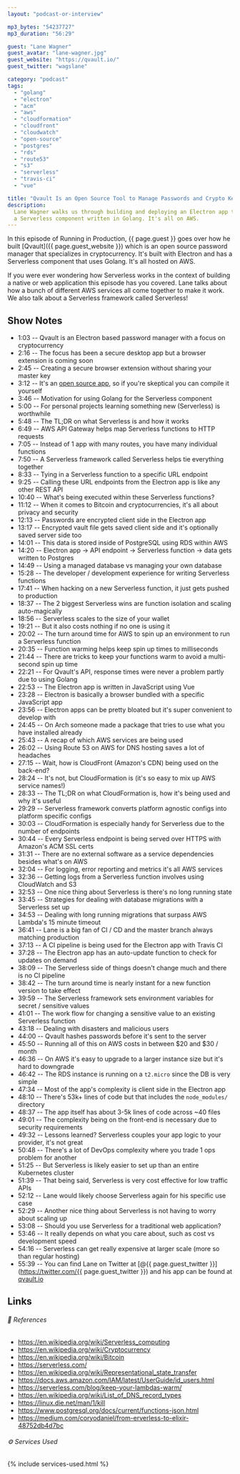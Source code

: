 ```yaml
---
layout: "podcast-or-interview"

mp3_bytes: "54237727"
mp3_duration: "56:29"

guest: "Lane Wagner"
guest_avatar: "lane-wagner.jpg"
guest_website: "https://qvault.io/"
guest_twitter: "wagslane"

category: "podcast"
tags:
  - "golang"
  - "electron"
  - "acm"
  - "aws"
  - "cloudformation"
  - "cloudfront"
  - "cloudwatch"
  - "open-source"
  - "postgres"
  - "rds"
  - "route53"
  - "s3"
  - "serverless"
  - "travis-ci"
  - "vue"

title: "Qvault Is an Open Source Tool to Manage Passwords and Crypto Keys"
description:
  Lane Wagner walks us through building and deploying an Electron app that has
  a Serverless component written in Golang. It's all on AWS.
---
```


In this episode of Running in Production, {{ page.guest }} goes over how he
built [Qvault]({{ page.guest_website }}) which is an open source password
manager that specializes in cryptocurrency. It's built with Electron and has
a Serverless component that uses Golang. It's all hosted on AWS.

If you were ever wondering how Serverless works in the context of building a
native or web application this episode has you covered. Lane talks about how a
bunch of different AWS services all come together to make it work. We also talk
about a Serverless framework called Serverless!

## Show Notes

- 1:03 -- Qvault is an Electron based password manager with a focus on cryptocurrency
- 2:16 -- The focus has been a secure desktop app but a browser extension is coming soon
- 2:45 -- Creating a secure browser extension without sharing your master key
- 3:12 -- It's an [open source app](https://github.com/Q-Vault/qvault), so if you're skeptical you can compile it yourself
- 3:46 -- Motivation for using Golang for the Serverless component
- 5:00 -- For personal projects learning something new (Serverless) is worthwhile
- 5:48 -- The TL;DR on what Serverless is and how it works
- 6:49 -- AWS API Gateway helps map Serverless functions to HTTP requests
- 7:05 -- Instead of 1 app with many routes, you have many individual functions
- 7:50 -- A Serverless framework called Serverless helps tie everything together
- 8:33 -- Tying in a Serverless function to a specific URL endpoint
- 9:25 -- Calling these URL endpoints from the Electron app is like any other REST API
- 10:40 -- What's being executed within these Serverless functions?
- 11:12 -- When it comes to Bitcoin and cryptocurrencies, it's all about privacy and security
- 12:13 -- Passwords are encrypted client side in the Electron app
- 13:17 -- Encrypted vault file gets saved client side and it's optionally saved server side too
- 14:01 -- This data is stored inside of PostgreSQL using RDS within AWS
- 14:20 -- Electron app -> API endpoint -> Serverless function -> data gets written to Postgres
- 14:49 -- Using a managed database vs managing your own database
- 15:28 -- The developer / development experience for writing Serverless functions
- 17:41 -- When hacking on a new Serverless function, it just gets pushed to production
- 18:37 -- The 2 biggest Serverless wins are function isolation and scaling auto-magically
- 18:56 -- Serverless scales to the size of your wallet
- 19:21 -- But it also costs nothing if no one is using it
- 20:02 -- The turn around time for AWS to spin up an environment to run a Serverless function
- 20:35 -- Function warming helps keep spin up times to milliseconds
- 21:44 -- There are tricks to keep your functions warm to avoid a multi-second spin up time
- 22:21 -- For Qvault's API, response times were never a problem partly due to using Golang
- 22:53 -- The Electron app is written in JavaScript using Vue
- 23:28 -- Electron is basically a browser bundled with a specific JavaScript app
- 23:56 -- Electron apps can be pretty bloated but it's super convenient to develop with
- 24:45 -- On Arch someone made a package that tries to use what you have installed already
- 25:43 -- A recap of which AWS services are being used
- 26:02 -- Using Route 53 on AWS for DNS hosting saves a lot of headaches
- 27:15 -- Wait, how is CloudFront (Amazon's CDN) being used on the back-end?
- 28:24 -- It's not, but CloudFormation is (it's so easy to mix up AWS service names!)
- 28:33 -- The TL;DR on what CloudFormation is, how it's being used and why it's useful
- 29:29 -- Serverless framework converts platform agnostic configs into platform specific configs
- 30:03 -- CloudFormation is especially handy for Serverless due to the number of endpoints
- 30:44 -- Every Serverless endpoint is being served over HTTPS with Amazon's ACM SSL certs
- 31:31 -- There are no external software as a service dependencies besides what's on AWS
- 32:04 -- For logging, error reporting and metrics it's all AWS services
- 32:36 -- Getting logs from a Serverless function involves using CloudWatch and S3
- 32:53 -- One nice thing about Serverless is there's no long running state
- 33:45 -- Strategies for dealing with database migrations with a Serverless set up
- 34:53 -- Dealing with long running migrations that surpass AWS Lambda's 15 minute timeout
- 36:41 -- Lane is a big fan of CI / CD and the master branch always matching production
- 37:13 -- A CI pipeline is being used for the Electron app with Travis CI
- 37:28 -- The Electron app has an auto-update function to check for updates on demand
- 38:09 -- The Serverless side of things doesn't change much and there is no CI pipeline
- 38:42 -- The turn around time is nearly instant for a new function version to take effect
- 39:59 -- The Serverless framework sets environment variables for secret / sensitive values
- 41:01 -- The work flow for changing a sensitive value to an existing Serverless function
- 43:18 -- Dealing with disasters and malicious users
- 44:00 -- Qvault hashes passwords before it's sent to the server
- 45:50 -- Running all of this on AWS costs in between $20 and $30 / month
- 46:36 -- On AWS it's easy to upgrade to a larger instance size but it's hard to downgrade
- 46:42 -- The RDS instance is running on a `t2.micro` since the DB is very simple
- 47:34 -- Most of the app's complexity is client side in the Electron app
- 48:10 -- There's 53k+ lines of code but that includes the `node_modules/` directory
- 48:37 -- The app itself has about 3-5k lines of code across ~40 files
- 49:01 -- The complexity being on the front-end is necessary due to security requirements
- 49:32 -- Lessons learned? Serverless couples your app logic to your provider, it's not great
- 50:48 -- There's a lot of DevOps complexity where you trade 1 ops problem for another
- 51:25 -- But Serverless is likely easier to set up than an entire Kubernetes cluster
- 51:39 -- That being said, Serverless is very cost effective for low traffic APIs
- 52:12 -- Lane would likely choose Serverless again for his specific use case
- 52:29 -- Another nice thing about Serverless is not having to worry about scaling up
- 53:08 -- Should you use Serverless for a traditional web application?
- 53:46 -- It really depends on what you care about, such as cost vs development speed
- 54:16 -- Serverless can get really expensive at larger scale (more so than regular hosting)
- 55:39 -- You can find Lane on Twitter at [@{{ page.guest_twitter }}](https://twitter.com/{{ page.guest_twitter }}) and his app can be found at [qvault.io](https://qvault.io/)

## Links

###### 📄 References

- <https://en.wikipedia.org/wiki/Serverless_computing>
- <https://en.wikipedia.org/wiki/Cryptocurrency>
- <https://en.wikipedia.org/wiki/Bitcoin>
- <https://serverless.com/>
- <https://en.wikipedia.org/wiki/Representational_state_transfer>
- <https://docs.aws.amazon.com/IAM/latest/UserGuide/id_users.html>
- <https://serverless.com/blog/keep-your-lambdas-warm/>
- <https://en.wikipedia.org/wiki/List_of_DNS_record_types>
- <https://linux.die.net/man/1/kill>
- <https://www.postgresql.org/docs/current/functions-json.html>
- <https://medium.com/coryodaniel/from-erverless-to-elixir-48752db4d7bc>

###### ⚙️ Services Used

{% include services-used.html %}

